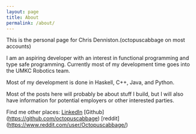 ```yaml
---
layout: page
title: About
permalink: /about/
---
```

This is the personal page for Chris Denniston.(octopuscabbage on most accounts)

I am an aspiring developer with an interest in functional programming and type safe programming. Currently most of my development time goes into the UMKC Robotics team.

Most of my development is done in Haskell, C++, Java, and Python.

Most of the posts here will probably be about stuff I build, but I will also have information for potential employers or other interested parties.

Find me other places:
[LinkedIn](https://www.linkedin.com/profile/preview?locale=en_US&trk=prof-0-sb-preview-primary-button)
[Github] (https://github.com/octopuscabbage)
[reddit] (https://www.reddit.com/user/Octopuscabbage/)
